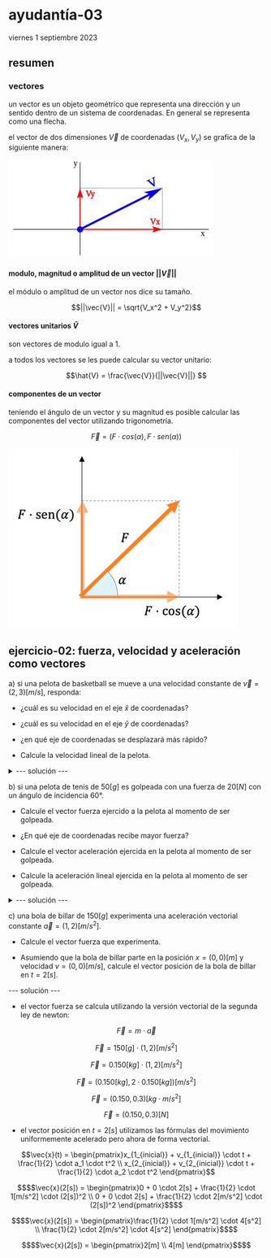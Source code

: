 # ayudantía-03

viernes 1 septiembre 2023

## resumen

### vectores

un vector es un objeto geométrico que representa una dirección y un sentido dentro de un sistema de coordenadas. En general se representa como una flecha.

el vector de dos dimensiones $\vec{V}$ de coordenadas $(V_x, V_y)$ se grafica de la siguiente manera:

![Alt text](./img/vec.JPG)

#### modulo, magnitud o amplitud de un vector $||\vec{V}||$

el módulo o amplitud de un vector nos dice su tamaño. 

$$||\vec{V}|| = \sqrt{V_x^2 + V_y^2}$$

#### vectores unitarios $\hat{V}$

son vectores de modulo igual a 1. 

a todos los vectores se les puede calcular su vector unitario:

$$\hat{V} = \frac{\vec{V}}{||\vec{V}||} $$

#### componentes de un vector

teniendo el ángulo de un vector y su magnitud es posible calcular las componentes del vector utilizando trigonometría.

$$\vec{F} = (F \cdot cos(\alpha), F \cdot sen(\alpha))$$

![Alt text](./img/vector_fuerza.jpg)

## ejercicio-02: fuerza, velocidad y aceleración como vectores

a) si una pelota de basketball se mueve a una velocidad constante de $\vec{v} = (2, 3) [m/s]$, responda:

- ¿cuál es su velocidad en el eje $\hat{x}$ de coordenadas?

- ¿cuál es su velocidad en el eje $\hat{y}$ de coordenadas?

- ¿en qué eje de coordenadas se desplazará más rápido?

- Calcule la velocidad lineal de la pelota.

<details>
<summary>--- solución ---</summary>

- su velocidad en el eje $\hat{x}$ es de $2 [m/s]$.

- su velocidad en el eje $\hat{y}$ es de $3 [m/s]$.

- se desplazará más rápido en el eje $\hat{y}$ (hacia arriba).

- para encontrar la velocidad lineal de la pelota, calculamos la magnitud del vector velocidad:

$$||\vec{v}|| = \sqrt{v_x^2 + v_y^2}$$

$$||\vec{v}|| = \sqrt{2^2 + 3^2}$$

$$||\vec{v}|| = \sqrt{4 + 9}$$

$$||\vec{v}|| = \sqrt{13}$$

$$||\vec{v}|| \approx 3.605 \ [m/s]$$

</details>

b) si una pelota de tenis de $50[g]$ es golpeada con una fuerza de $20[N]$ con un ángulo de incidencia $60°$.

- Calcule el vector fuerza ejercido a la pelota al momento de ser golpeada.

- ¿En qué eje de coordenadas recibe mayor fuerza?

- Calcule el vector aceleración ejercida en la pelota al momento de ser golpeada.

- Calcule la aceleración lineal ejercida en la pelota al momento de ser golpeada.

<details>
<summary>--- solución ---</summary>

- para calcular el vector fuerza utilizamos trigonometría:

$$\vec{F} = (F \cdot cos(\alpha), F \cdot sen(\alpha))$$

$$\vec{F} = (20[N] \cdot cos(60°), 20[N] \cdot sen(60°))$$

$$\vec{F} \approx (10, 17.32) [N]$$

- por lo tanto, recibe una fuerza mayor en el eje $\hat{y}$ (hacia arriba).

- para calcular la aceleración, aplicamos la versión vectorial de la segunda ley de newton:

$$\vec{F} = m \cdot \vec{a}$$

$$\vec{a} = \frac{\vec{F}}{m}$$

$$\vec{a} = \frac{(10, 17.32) [N]}{50[g]}$$

$$\vec{a} = \frac{(10, 17.32) [N]}{0.05[kg]}$$

$$\vec{a} = \left(\frac{10[N]}{0.05[kg]}, \frac{17.32[N]}{0.05[kg]}\right)$$

$$\vec{a} = (200[m/s^2], 346[m/s^2])$$

$$\vec{a} = (200, 346) \ [m/s^2]$$

- la aceleración lineal se calcula con el módulo del vector aceleración:

$$||\vec{a}|| = \sqrt{a_x^2 + a_y^2}$$

$$||\vec{a}|| = \sqrt{200^2 + 346^2}$$

$$||\vec{a}|| \approx 400 [m/s^2]$$


</details>


c) una bola de billar de $150[g]$ experimenta una aceleración vectorial constante $\vec{a} = (1,2)[m/s^2]$.

- Calcule el vector fuerza que experimenta.

- Asumiendo que la bola de billar parte en la posición $x=(0,0)[m]$ y velocidad $v=(0,0)[m/s]$, calcule el vector posición de la bola de billar en $t=2[s]$.

--- solución ---

- el vector fuerza se calcula utilizando la versión vectorial de la segunda ley de newton:

$$\vec{F} = m \cdot \vec{a}$$

$$\vec{F} = 150[g] \cdot (1,2)[m/s^2]$$

$$\vec{F} = 0.150[kg] \cdot (1,2)[m/s^2]$$

$$\vec{F} = (0.150[kg],2 \cdot 0.150[kg])[m/s^2]$$

$$\vec{F} = (0.150, 0.3)[kg \cdot m/s^2]$$

$$\vec{F} = (0.150, 0.3)[N]$$

- el vector posición en $t=2[s]$ utilizamos las fórmulas del movimiento uniformemente acelerado pero ahora de forma vectorial.

```math
\vec{x}(t) = \begin{pmatrix}x_{1_{inicial}} + v_{1_{inicial}} \cdot t + \frac{1}{2} \cdot a_1 \cdot t^2 \\ x_{2_{inicial}} + v_{2_{inicial}} \cdot t + \frac{1}{2} \cdot a_2 \cdot t^2 \end{pmatrix}
```

```math
$$\vec{x}(2[s]) = \begin{pmatrix}0 + 0 \cdot 2[s] + \frac{1}{2} \cdot 1[m/s^2] \cdot (2[s])^2 \\ 0 + 0 \cdot 2[s] + \frac{1}{2} \cdot 2[m/s^2] \cdot (2[s])^2  \end{pmatrix}$$
```

```math
$$\vec{x}(2[s]) = \begin{pmatrix}\frac{1}{2} \cdot 1[m/s^2] \cdot 4[s^2] \\ \frac{1}{2} \cdot 2[m/s^2] \cdot 4[s^2]  \end{pmatrix}$$
```

```math
$$\vec{x}(2[s]) = \begin{pmatrix}2[m] \\ 4[m] \end{pmatrix}$$
```
